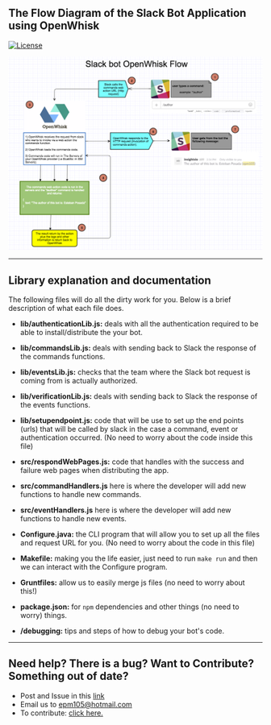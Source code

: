 ## The Flow Diagram of the Slack Bot Application using OpenWhisk

[![License](https://img.shields.io/badge/license-Apache--2.0-blue.svg)](http://www.apache.org/licenses/LICENSE-2.0)

![Flow Chart](ow-flow-diagram.png)

---
## Library explanation and documentation

The following files will do all the dirty work for you. Below is a brief
description of what each file does.

* **lib/authenticationLib.js:** deals with all the authentication required to be able to install/distribute the your bot.

* **lib/commandsLib.js:** deals with sending back to Slack the response of the commands functions.

* **lib/eventsLib.js:** checks that the team where the Slack bot request is coming from is actually authorized.

* **lib/verificationLib.js:** deals with sending back to Slack the response of the events functions.

* **lib/setupendpoint.js:** code that will be use to set up the end points (urls) that will be called by slack in the case a command, event or authentication occurred. (No need to worry about the code inside this file)

* **src/respondWebPages.js:** code that handles with the success and failure web pages when distributing the app.

* **src/commandHandlers.js** here is where the developer will add new functions to handle new commands.

* **src/eventHandlers.js** here is where the developer will add new functions to handle new events.

* **Configure.java:** the CLI program that will allow you to set up all the files and request URL for you. (No need to worry about the code in this file)

* **Makefile:** making you the life easier, just need to run `make run` and then we can interact with the Configure program.

* **Gruntfiles:** allow us to easily merge js files (no need to worry about this!)

* **package.json:** for `npm` dependencies and other things (no need to worry) things.

* **/debugging:** tips and steps of how to debug your bot's code.

---
## Need help? There is a bug? Want to Contribute? Something out of date?

  * Post and Issue in this [link](https://git.corp.adobe.com/posada/serverless-slackbot-framework/issues)
  * Email us to epm105@hotmail.com
  * To contribute: [click here.](../CONTRIBUTING.md)
